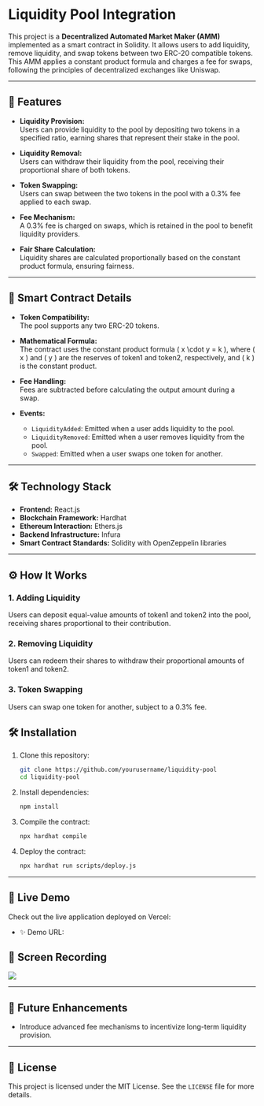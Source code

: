 # Liquidity Pool Integration 

This project is a **Decentralized Automated Market Maker (AMM)** implemented as a smart contract in Solidity. It allows users to add liquidity, remove liquidity, and swap tokens between two ERC-20 compatible tokens. This AMM applies a constant product formula and charges a fee for swaps, following the principles of decentralized exchanges like Uniswap.

---

## 🚀 Features

- **Liquidity Provision:**  
  Users can provide liquidity to the pool by depositing two tokens in a specified ratio, earning shares that represent their stake in the pool.

- **Liquidity Removal:**  
  Users can withdraw their liquidity from the pool, receiving their proportional share of both tokens.

- **Token Swapping:**  
  Users can swap between the two tokens in the pool with a 0.3% fee applied to each swap.

- **Fee Mechanism:**  
  A 0.3% fee is charged on swaps, which is retained in the pool to benefit liquidity providers.

- **Fair Share Calculation:**  
  Liquidity shares are calculated proportionally based on the constant product formula, ensuring fairness.

---

## 📝 Smart Contract Details

- **Token Compatibility:**  
  The pool supports any two ERC-20 tokens.

- **Mathematical Formula:**  
  The contract uses the constant product formula \( x \cdot y = k \), where \( x \) and \( y \) are the reserves of token1 and token2, respectively, and \( k \) is the constant product.

- **Fee Handling:**  
  Fees are subtracted before calculating the output amount during a swap.

- **Events:**
  - `LiquidityAdded`: Emitted when a user adds liquidity to the pool.
  - `LiquidityRemoved`: Emitted when a user removes liquidity from the pool.
  - `Swapped`: Emitted when a user swaps one token for another.

---

## 🛠️ Technology Stack

- **Frontend:** React.js
- **Blockchain Framework:** Hardhat
- **Ethereum Interaction:** Ethers.js
- **Backend Infrastructure:** Infura
- **Smart Contract Standards:** Solidity with OpenZeppelin libraries

---

## ⚙️ How It Works

### 1. Adding Liquidity
Users can deposit equal-value amounts of token1 and token2 into the pool, receiving shares proportional to their contribution.

### 2. Removing Liquidity
Users can redeem their shares to withdraw their proportional amounts of token1 and token2.

### 3. Token Swapping
Users can swap one token for another, subject to a 0.3% fee.



## 🛠️ Installation

1. Clone this repository:
   ```bash
   git clone https://github.com/yourusername/liquidity-pool
   cd liquidity-pool
   ```

2. Install dependencies:
   ```bash
   npm install
   ```

3. Compile the contract:
   ```bash
   npx hardhat compile
   ```

4. Deploy the contract:
   ```bash
   npx hardhat run scripts/deploy.js
   ```

---

## 🚀 Live Demo

Check out the live application deployed on Vercel:
- ✨ Demo URL: 
  

## 🚀 Screen Recording
<a href="https://drive.google.com/file/d/1c2y5kVN_iWmOrn7753gWPjdgI7PsI-Pn/view?usp=drive_link"><img src="https://www.google.com/imgres?q=playing%20%20video%20images%20&imgurl=https%3A%2F%2Fwww.shutterstock.com%2Fimage-vector%2Fvideo-player-interface-isolated-on-260nw-1905828769.jpg&imgrefurl=https%3A%2F%2Fwww.shutterstock.com%2Fsearch%2Fvideo-play&docid=m9KABld24XWs1M&tbnid=I7rGenn-RTPYDM&vet=12ahUKEwiR0df8sf2KAxW_TmwGHWaBHSAQM3oFCIcBEAA..i&w=426&h=280&hcb=2&ved=2ahUKEwiR0df8sf2KAxW_TmwGHWaBHSAQM3oFCIcBEAA"/></a>



---

## 🌟 Future Enhancements

- Introduce advanced fee mechanisms to incentivize long-term liquidity provision.


---

## 🪪 License

This project is licensed under the MIT License. See the `LICENSE` file for more details.

